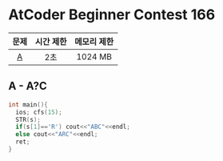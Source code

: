 # AtCoder Beginner Contest 166

| 문제| 시간 제한 | 메모리 제한 |
|:-:|:-:|:-:|
|[A](#A)|2초|1024 MB|

<div class="divider"></div>

## A - A?C <a id="A"></a>
```cpp
int main(){
  ios; cfs(15);
  STR(s);
  if(s[1]=='R') cout<<"ABC"<<endl;
  else cout<<"ARC"<<endl;
  ret;
}
```
